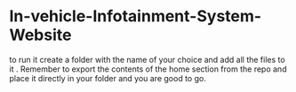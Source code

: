# In-vehicle-Infotainment-System-Website
to run it create a folder with the name of your choice and add all the files to it .
Remember to export the contents of the home section from the repo and place it directly in your folder and you are good to go.

